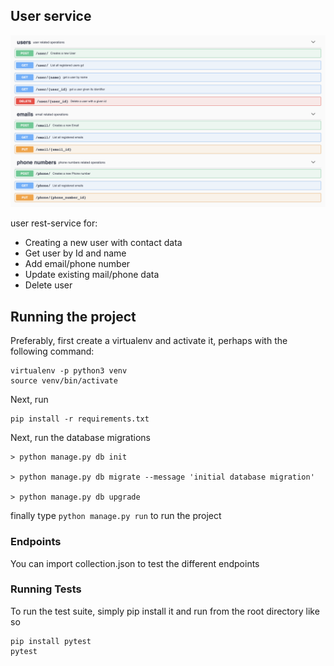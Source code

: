 
## User service
![user service endpoints](userservice_enpoints.png)

user rest-service for:
 - Creating a new user with contact data
 - Get user by Id and name
 - Add email/phone number
 - Update existing mail/phone data
 - Delete user
 
 
 ## Running the project
 Preferably, first create a virtualenv and activate it, perhaps with the following command:

```
virtualenv -p python3 venv
source venv/bin/activate
```

Next, run
```
pip install -r requirements.txt
```

Next, run the database migrations

```
> python manage.py db init

> python manage.py db migrate --message 'initial database migration'

> python manage.py db upgrade
```
finally type
```python manage.py run``` to run the project

### Endpoints

You can import collection.json to test the different endpoints

### Running Tests
To run the test suite, simply pip install it and run from the root directory like so

```
pip install pytest
pytest
```